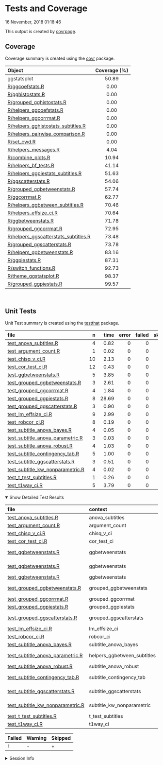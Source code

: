 Tests and Coverage
================
16 November, 2018 01:18:46

This output is created by
[covrpage](https://github.com/yonicd/covrpage).

## Coverage

Coverage summary is created using the
[covr](https://github.com/r-lib/covr)
package.

| Object                                                                            | Coverage (%) |
| :-------------------------------------------------------------------------------- | :----------: |
| ggstatsplot                                                                       |    50.89     |
| [R/ggcoefstats.R](../R/ggcoefstats.R)                                             |     0.00     |
| [R/gghistostats.R](../R/gghistostats.R)                                           |     0.00     |
| [R/grouped\_gghistostats.R](../R/grouped_gghistostats.R)                          |     0.00     |
| [R/helpers\_ggcoefstats.R](../R/helpers_ggcoefstats.R)                            |     0.00     |
| [R/helpers\_ggcorrmat.R](../R/helpers_ggcorrmat.R)                                |     0.00     |
| [R/helpers\_gghistostats\_subtitles.R](../R/helpers_gghistostats_subtitles.R)     |     0.00     |
| [R/helpers\_pairwise\_comparison.R](../R/helpers_pairwise_comparison.R)           |     0.00     |
| [R/set\_cwd.R](../R/set_cwd.R)                                                    |     0.00     |
| [R/helpers\_messages.R](../R/helpers_messages.R)                                  |     4.04     |
| [R/combine\_plots.R](../R/combine_plots.R)                                        |    10.94     |
| [R/helpers\_bf\_tests.R](../R/helpers_bf_tests.R)                                 |    41.14     |
| [R/helpers\_ggpiestats\_subtitles.R](../R/helpers_ggpiestats_subtitles.R)         |    51.63     |
| [R/ggscatterstats.R](../R/ggscatterstats.R)                                       |    54.06     |
| [R/grouped\_ggbetweenstats.R](../R/grouped_ggbetweenstats.R)                      |    57.74     |
| [R/ggcorrmat.R](../R/ggcorrmat.R)                                                 |    62.77     |
| [R/helpers\_ggbetween\_subtitles.R](../R/helpers_ggbetween_subtitles.R)           |    70.46     |
| [R/helpers\_effsize\_ci.R](../R/helpers_effsize_ci.R)                             |    70.64     |
| [R/ggbetweenstats.R](../R/ggbetweenstats.R)                                       |    71.78     |
| [R/grouped\_ggcorrmat.R](../R/grouped_ggcorrmat.R)                                |    72.95     |
| [R/helpers\_ggscatterstats\_subtitles.R](../R/helpers_ggscatterstats_subtitles.R) |    73.48     |
| [R/grouped\_ggscatterstats.R](../R/grouped_ggscatterstats.R)                      |    73.78     |
| [R/helpers\_ggbetweenstats.R](../R/helpers_ggbetweenstats.R)                      |    83.16     |
| [R/ggpiestats.R](../R/ggpiestats.R)                                               |    87.31     |
| [R/switch\_functions.R](../R/switch_functions.R)                                  |    92.73     |
| [R/theme\_ggstatsplot.R](../R/theme_ggstatsplot.R)                                |    98.37     |
| [R/grouped\_ggpiestats.R](../R/grouped_ggpiestats.R)                              |    99.57     |

<br>

## Unit Tests

Unit Test summary is created using the
[testthat](https://github.com/r-lib/testthat)
package.

| file                                                                             |  n |  time | error | failed | skipped | warning | icon |
| :------------------------------------------------------------------------------- | -: | ----: | ----: | -----: | ------: | ------: | :--- |
| [test\_anova\_subtitles.R](testthat/test_anova_subtitles.R)                      |  4 |  0.82 |     0 |      0 |       0 |       0 |      |
| [test\_argument\_count.R](testthat/test_argument_count.R)                        |  1 |  0.02 |     0 |      0 |       0 |       0 |      |
| [test\_chisq\_v\_ci.R](testthat/test_chisq_v_ci.R)                               | 10 |  2.13 |     0 |      0 |       0 |       0 |      |
| [test\_cor\_test\_ci.R](testthat/test_cor_test_ci.R)                             | 12 |  0.43 |     0 |      0 |       0 |       0 |      |
| [test\_ggbetweenstats.R](testthat/test_ggbetweenstats.R)                         |  5 |  3.85 |     0 |      0 |       1 |       0 | \+   |
| [test\_grouped\_ggbetweenstats.R](testthat/test_grouped_ggbetweenstats.R)        |  3 |  2.61 |     0 |      0 |       0 |       0 |      |
| [test\_grouped\_ggcorrmat.R](testthat/test_grouped_ggcorrmat.R)                  |  4 |  1.84 |     0 |      0 |       0 |       0 |      |
| [test\_grouped\_ggpiestats.R](testthat/test_grouped_ggpiestats.R)                |  8 | 28.69 |     0 |      0 |       0 |       0 |      |
| [test\_grouped\_ggscatterstats.R](testthat/test_grouped_ggscatterstats.R)        |  3 |  0.90 |     0 |      0 |       0 |       0 |      |
| [test\_lm\_effsize\_ci.R](testthat/test_lm_effsize_ci.R)                         |  9 |  2.99 |     0 |      0 |       0 |       0 |      |
| [test\_robcor\_ci.R](testthat/test_robcor_ci.R)                                  |  8 |  0.19 |     0 |      0 |       0 |       0 |      |
| [test\_subtitle\_anova\_bayes.R](testthat/test_subtitle_anova_bayes.R)           |  4 |  0.05 |     0 |      0 |       0 |       0 |      |
| [test\_subtitle\_anova\_parametric.R](testthat/test_subtitle_anova_parametric.R) |  3 |  0.03 |     0 |      0 |       0 |       0 |      |
| [test\_subtitle\_anova\_robust.R](testthat/test_subtitle_anova_robust.R)         |  4 |  1.03 |     0 |      0 |       0 |       0 |      |
| [test\_subtitle\_contingency\_tab.R](testthat/test_subtitle_contingency_tab.R)   |  5 |  1.00 |     0 |      0 |       0 |       0 |      |
| [test\_subtitle\_ggscatterstats.R](testthat/test_subtitle_ggscatterstats.R)      |  3 |  0.51 |     0 |      0 |       0 |       0 |      |
| [test\_subtitle\_kw\_nonparametric.R](testthat/test_subtitle_kw_nonparametric.R) |  4 |  0.02 |     0 |      0 |       0 |       0 |      |
| [test\_t\_test\_subtitles.R](testthat/test_t_test_subtitles.R)                   |  1 |  0.26 |     0 |      0 |       0 |       0 |      |
| [test\_t1way\_ci.R](testthat/test_t1way_ci.R)                                    |  5 |  3.79 |     0 |      0 |       0 |       0 |      |

<details open>

<summary> Show Detailed Test Results
</summary>

| file                                                                                     | context                       | test                                       | status  |  n |  time | icon |
| :--------------------------------------------------------------------------------------- | :---------------------------- | :----------------------------------------- | :------ | -: | ----: | :--- |
| [test\_anova\_subtitles.R](testthat/test_anova_subtitles.R#L32_L35)                      | anova\_subtitles              | anova subtitles work                       | PASS    |  4 |  0.82 |      |
| [test\_argument\_count.R](testthat/test_argument_count.R#L56_L59)                        | argument\_count               | argument\_count is correct                 | PASS    |  1 |  0.02 |      |
| [test\_chisq\_v\_ci.R](testthat/test_chisq_v_ci.R#L46_L50)                               | chisq\_v\_ci                  | chisq\_v\_ci works                         | PASS    | 10 |  2.13 |      |
| [test\_cor\_test\_ci.R](testthat/test_cor_test_ci.R#L45_L49)                             | cor\_test\_ci                 | cor\_test\_ci works                        | PASS    | 12 |  0.43 |      |
| [test\_ggbetweenstats.R](testthat/test_ggbetweenstats.R#L9_L16)                          | ggbetweenstats                | error when x and outlier.label are same    | PASS    |  1 |  0.02 |      |
| [test\_ggbetweenstats.R](testthat/test_ggbetweenstats.R#L26_L36)                         | ggbetweenstats                | outlier.labeling works across vector types | PASS    |  3 |  2.55 |      |
| [test\_ggbetweenstats.R](testthat/test_ggbetweenstats.R#L90_L93)                         | ggbetweenstats                | ggbetweenstats works                       | SKIPPED |  1 |  1.28 | \+   |
| [test\_grouped\_ggbetweenstats.R](testthat/test_grouped_ggbetweenstats.R#L12_L30)        | grouped\_ggbetweenstats       | grouping.var works across vector types     | PASS    |  3 |  2.61 |      |
| [test\_grouped\_ggcorrmat.R](testthat/test_grouped_ggcorrmat.R#L18_L27)                  | grouped\_ggcorrmat            | grouped\_ggcorrmat works                   | PASS    |  4 |  1.84 |      |
| [test\_grouped\_ggpiestats.R](testthat/test_grouped_ggpiestats.R#L13_L21)                | grouped\_ggpiestats           | grouped\_ggpiestats works                  | PASS    |  8 | 28.69 |      |
| [test\_grouped\_ggscatterstats.R](testthat/test_grouped_ggscatterstats.R#L9_L17)         | grouped\_ggscatterstats       | grouped\_ggscatterstats works              | PASS    |  3 |  0.90 |      |
| [test\_lm\_effsize\_ci.R](testthat/test_lm_effsize_ci.R#L67_L71)                         | lm\_effsize\_ci               | lm\_effsize\_ci works                      | PASS    |  9 |  2.99 |      |
| [test\_robcor\_ci.R](testthat/test_robcor_ci.R#L39_L43)                                  | robcor\_ci                    | robcor\_ci works                           | PASS    |  8 |  0.19 |      |
| [test\_subtitle\_anova\_bayes.R](testthat/test_subtitle_anova_bayes.R#L51_L54)           | subtitle\_anova\_bayes        | subtitle\_anova\_bayes works               | PASS    |  4 |  0.05 |      |
| [test\_subtitle\_anova\_parametric.R](testthat/test_subtitle_anova_parametric.R#L53_L56) | helpers\_ggbetween\_subtitles | helpers\_ggbetween\_subtitles works        | PASS    |  3 |  0.03 |      |
| [test\_subtitle\_anova\_robust.R](testthat/test_subtitle_anova_robust.R#L52_L55)         | subtitle\_anova\_robust       | subtitle\_anova\_robust works              | PASS    |  4 |  1.03 |      |
| [test\_subtitle\_contingency\_tab.R](testthat/test_subtitle_contingency_tab.R#L55_L58)   | subtitle\_contingency\_tab    | subtitle\_contingency\_tab works           | PASS    |  5 |  1.00 |      |
| [test\_subtitle\_ggscatterstats.R](testthat/test_subtitle_ggscatterstats.R#L46)          | subtitle\_ggscatterstats      | subtitle\_ggscatterstats works             | PASS    |  3 |  0.51 |      |
| [test\_subtitle\_kw\_nonparametric.R](testthat/test_subtitle_kw_nonparametric.R#L40_L43) | subtitle\_kw\_nonparametric   | subtitle\_kw\_nonparametric works          | PASS    |  4 |  0.02 |      |
| [test\_t\_test\_subtitles.R](testthat/test_t_test_subtitles.R#L43_L47)                   | t\_test\_subtitles            | t-test subtitles work                      | PASS    |  1 |  0.26 |      |
| [test\_t1way\_ci.R](testthat/test_t1way_ci.R#L57)                                        | t1way\_ci                     | t1way\_ci works                            | PASS    |  5 |  3.79 |      |

| Failed | Warning | Skipped |
| :----- | :------ | :------ |
| \!     | \-      | \+      |

</details>

<details>

<summary> Session Info </summary>

| Field    | Value                                              |
| :------- | :------------------------------------------------- |
| Version  | R Under development (unstable) (2018-10-20 r75474) |
| Platform | x86\_64-w64-mingw32/x64 (64-bit)                   |
| Running  | Windows \>= 8 x64 (build 9200)                     |
| Language | English\_United States                             |
| Timezone | America/New\_York                                  |

| Package  | Version |
| :------- | :------ |
| testthat | 2.0.1   |
| covr     | 3.2.1   |
| covrpage | 0.0.65  |

</details>

<!--- Final Status : skipped/warning --->
